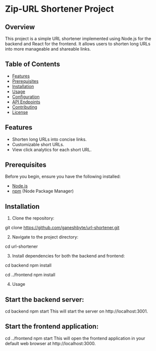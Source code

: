 # Zip-URL Shortener Project

## Overview

This project is a simple URL shortener implemented using Node.js for the backend and React for the frontend. It allows users to shorten long URLs into more manageable and shareable links.

## Table of Contents

-   [Features](#features)
-   [Prerequisites](#prerequisites)
-   [Installation](#installation)
-   [Usage](#usage)
-   [Configuration](#configuration)
-   [API Endpoints](#api-endpoints)
-   [Contributing](#contributing)
-   [License](#license)

## Features

-   Shorten long URLs into concise links.
-   Customizable short URLs.
-   View click analytics for each short URL.

## Prerequisites

Before you begin, ensure you have the following installed:

-   [Node.js](https://nodejs.org/)
-   [npm](https://www.npmjs.com/) (Node Package Manager)

## Installation

1. Clone the repository:

git clone https://github.com/ganeshbyte/url-shortener.git

2. Navigate to the project directory:

cd url-shortener

3. Install dependencies for both the backend and frontend:

cd backend
npm install

cd ../frontend
npm install

4. Usage

## Start the backend server:

cd backend
npm start
This will start the server on http://localhost:3001.

## Start the frontend application:

cd ../frontend
npm start
This will open the frontend application in your default web browser at http://localhost:3000.
